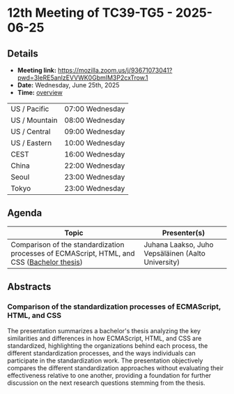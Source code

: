 # 12th Meeting of TC39-TG5 - 2025-06-25

## Details
- **Meeting link:** https://mozilla.zoom.us/j/93671073041?pwd=3IeRE5anlzEVVWK0GbmIM3P2cxTrow.1
- **Date:** Wednesday, June 25th, 2025
- **Time:** [overview](https://www.timeanddate.com/worldclock/converter.html?iso=20250625T140000&p1=tz_pt&p2=tz_mt&p3=tz_ct&p4=tz_et&p5=tz_cest&p6=tz_cst-china&p7=tz_kst&p8=tz_jst)
  
|               |                 |
| ------------- | --------------- |
| US / Pacific  | 07:00 Wednesday |
| US / Mountain | 08:00 Wednesday |
| US / Central  | 09:00 Wednesday |
| US / Eastern  | 10:00 Wednesday |
|          CEST | 16:00 Wednesday |
|        China  | 22:00 Wednesday |
|        Seoul  | 23:00 Wednesday |
|        Tokyo  | 23:00 Wednesday |



## Agenda
|Topic|Presenter(s)|
|-----|------------|
|Comparison of the standardization processes of ECMAScript, HTML, and CSS ([Bachelor thesis](https://www.researchgate.net/publication/391851352_Comparison_of_the_standardization_processes_of_ECMAScript_HTML_and_CSS))|Juhana Laakso, Juho Vepsäläinen (Aalto University)|

## Abstracts

### Comparison of the standardization processes of ECMAScript, HTML, and CSS

The presentation summarizes a bachelor's thesis analyzing the key similarities and differences in how ECMAScript,
HTML, and CSS are standardized, highlighting the organizations behind each process, the different standardization processes,
and the ways individuals can participate in the standardization work. The presentation objectively compares the different
standardization approaches without evaluating their effectiveness relative to one another, providing a foundation for
further discussion on the next research questions stemming from the thesis.
